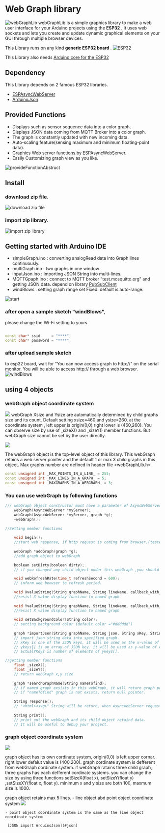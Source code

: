 # Web Graph library
![webGraphLib](https://github.com/HideakiAbe/ESP32Repository/blob/main/doc/sampleGraph.png)
webGraphLib is a simple graphics library to make a web user interface for your Arduino projects using the **ESP32** . It uses web sockets and lets you create and update dynamic graphical elements on your GUI through multiple browser devices.

This Library runs on any kind  **generic ESP32 board** .
![ESP32](https://github.com/HideakiAbe/ESP32Repository/blob/main/doc/ESP32.jpg) 

This Library also needs [Arduino core for the ESP32](https://github.com/espressif/arduino-esp32#installation-instructions)
##  Dependency
This Library depends on 2 famous ESP32 libraries.
- [ESPAsyncWebServer](https://github.com/me-no-dev/ESPAsyncWebServer)
- [ArduinoJson](https://github.com/bblanchon/ArduinoJson)

##  Provided Functions
- Displays such as sensor sequence data into a color graph.
- Displays JSON data coming from MQTT Broker into a color graph.
- The graph is constantly updated with new incoming data.
- Auto-scaling feature(sensing maximum and minimum floating-point data).
- Graphics Web server functions by ESPAsyncWebServer.
- Easily Customizing graph view as you like.

![provideFunctionAbstruct](https://github.com/HideakiAbe/ESP32Repository/blob/main/doc/provideFunctionAbstruct.png)

##  Install 

### download zip file.

![download zip file](https://github.com/HideakiAbe/ESP32Repository/blob/main/doc/zipDwonload.png)


### import zip library.

![import zip library](https://github.com/HideakiAbe/ESP32Repository/blob/main/doc/EzipLibimport.png)



## Getting started with Arduino IDE 
- simpleGraph.ino  :  converting analogRead data into Graph lines continuously. 
- multiGraph.ino   :  two graphs in one window 
- inputJson.ino    :  Importing JSON String into multi-lines.
- MQTTGpaph.ino     :  connect to MQTT broker "test.mosquitto.org" and getting JSON data. depend on library [PubSubClient](https://github.com/knolleary/pubsubclient)
- windBlows     :  setting graph range set Fixed.  default is auto-range.


![start](https://github.com/HideakiAbe/ESP32Repository/blob/main/doc/Startsample.png)

### after open a sample sketch "windBlows",
please change the Wi-Fi setting to yours

```cpp

const char* ssid     = "****";
const char* password = "****";
```

### after upload sample sketch
to esp32 board, wait for "You can now access graph to http://<ipaddress>" on the serial monitor. You will be able to access http://<ipaddress> through a web browser.
![windBlows](https://github.com/HideakiAbe/ESP32Repository/blob/main/doc/tornadopng.png)

## using 4 objects
### webGraph object coordinate system
    
![](https://github.com/HideakiAbe/ESP32Repository/blob/main/doc/webGraphOject.png)
webGraph Xsize and Ysize are automatically determined by child graphs size and its count. Default setting xsize=460 and ysize=260. at the coordinate system , left upper is origin(0,0) right lower is (460,260). You can observe size by use of _sizeX() and _sizeY() member functions. But webGraph size cannot be set by the user directly.


![](https://github.com/HideakiAbe/ESP32Repository/blob/main/doc/objectLevel.png)

The webGraph object is the top-level object of this library. This webGraph retains a web server pointer and the default 1 or max 3 child graphs in this object. Max graphs number are defined in header file <webGraphLib.h>


```cpp
const unsigned int _MAX_POINTS_IN_A_LINE_ = 255;
const unsigned int _MAX_LINES_IN_A_GRAPH_ = 5;
const unsigned int _MAXGRAPHS_IN_A_WEBGRAPH_ = 3;

```

### You can use webGraph by following  functions
```cpp
/// webGraph object constructor must have a parameter of AsyncWebServer pointer.
    webGraph(AsyncWebServer *myServer);
    webGraph(AsyncWebServer *myServer, graph *g);
    ~webGraph();
    
//Setting member functions    
    
    void begin();  
    //start web response, if http request is coming from browser.(tested chrome  86.0.4240.111)
    
    webGraph *addGraph(graph *g);      
    //add graph object to webGraph
    
    boolean setDirty(boolean dirty);   
    // if you changed any child object under this webGraph ,you should set true value.

    void webRefreshRate(time_t refreshSecond = 600); 
    // inform web beowser to refresh period.
    
    void XvalueString(String graphName, String lineName, callback_with_arg_float myXfunc); 
    //resist X value display function to named graph
    
    void YvalueString(String graphName, String lineName, callback_with_arg_float myYfunc);
    //resist X value display function to named graph
    
    void setBackgroundColor(String color);
    // setting background color (default color ="#dddddd")
    
    graph *importJson(String graphName, String json, String xKey, String yKey1[_MAX_LINES_IN_A_GRAPH_], uint8_t actualYKeys);
    // import json string data into specified graph.
    // xKey is one of the JSON keys, it will be used as the x-value of each point.
    // ykeys[] is an array of JSON key. it will be used as y-value of each point.
    // actualYKeys is number of elements of ykeys[]. 

//getting member functions
    float _sizeX();
    float _sizeY();
    // return webGraph x,y size
    
    graph *searchGraphName(String nameTofind);
    // if named graph exsists in this webGraph, it will return graph pointer
    // if "nameTofind" graph is not exists, return null pointer.
    
    String response();
    // "<html><svg>" String will be return, when AsyncWebServer requests the response.
    
    String print();
    // print out the webGraph and its child object retaind data.
    // It will be useful to debug your project.

```
### graph object coordinate system

![](https://github.com/HideakiAbe/ESP32Repository/blob/main/doc/graphOject.png)

graph object has its own cordinate system, origin(0,0) is left upper cornar. right lower defalut value is (400,200).
graph cordinate system is defferent from webGraph cordinate system.
if webGraph ratains three child graph, three graphs has each defferent cordinate systems.
you can change the size by using three functions setSizeX(float x), setSizeY(float y) ,setSizeXY(float x, float y).
minimum  x and y size are both 100, maxmum size is 1000.


graph object retains max 5 lines. 
    - line  object abd point object coordinate system
![](https://github.com/HideakiAbe/ESP32Repository/blob/main/doc/lineOject.png)

    - point object coordinate system is the same as the line object coordinate system
    
     [JSON import ArduinoJson](#json)

